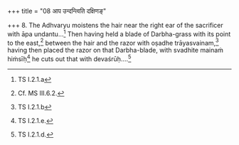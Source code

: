 +++
title = "08 आप उन्दन्त्विति दक्षिणङ्"

+++
8. The Adhvaryu moistens the hair near the right ear of the sacrificer with āpa undantu...[^1] Then having held a blade of Darbha-grass with its point to the east,[^2] between the hair and the razor with oṣadhe trāyasvainam,[^3] having then placed the razor on that Darbha-blade, with svadhite mainaṁ hiṁsīḥ[^4] he cuts out that with devaśrūḥ....[^5]  


[^1]: TS I.2.1.a   

[^2]: Cf. MS III.6.2.  

[^3]: TS I.2.1.b  

[^4]: TS I.2.1.e.  

[^5]: TS I.2.1.d.   
